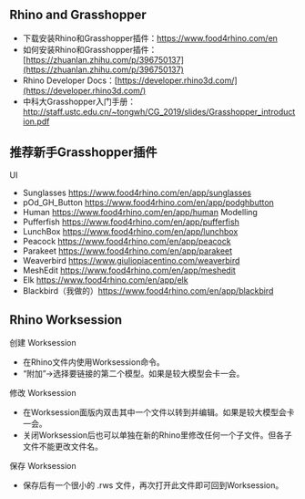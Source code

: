 ## Rhino and Grasshopper
- 下载安装Rhino和Grasshopper插件：https://www.food4rhino.com/en
- 如何安装Rhino和Grasshopper插件：[https://zhuanlan.zhihu.com/p/396750137](https://zhuanlan.zhihu.com/p/396750137)
- Rhino Developer Docs：[https://developer.rhino3d.com/](https://developer.rhino3d.com/)
- 中科大Grasshopper入门手册：http://staff.ustc.edu.cn/~tongwh/CG_2019/slides/Grasshopper_introduction.pdf

## 推荐新手Grasshopper插件
UI
- Sunglasses https://www.food4rhino.com/en/app/sunglasses
- pOd_GH_Button https://www.food4rhino.com/en/app/podghbutton
- Human https://www.food4rhino.com/en/app/human
Modelling
- Pufferfish https://www.food4rhino.com/en/app/pufferfish
- LunchBox https://www.food4rhino.com/en/app/lunchbox
- Peacock https://www.food4rhino.com/en/app/peacock
- Parakeet https://www.food4rhino.com/en/app/parakeet
- Weaverbird https://www.giuliopiacentino.com/weaverbird
- MeshEdit https://www.food4rhino.com/en/app/meshedit
- Elk https://www.food4rhino.com/en/app/elk
- Blackbird（我做的）https://www.food4rhino.com/en/app/blackbird

## Rhino Worksession
创建 Worksession
- 在Rhino文件内使用Worksession命令。
- “附加”→选择要链接的第二个模型。如果是较大模型会卡一会。

修改 Worksession
- 在Worksession面版内双击其中一个文件以转到并编辑。如果是较大模型会卡一会。
- 关闭Worksession后也可以单独在新的Rhino里修改任何一个子文件。但各子文件不能更改文件名。

保存 Worksession
- 保存后有一个很小的 .rws 文件，再次打开此文件即可回到Worksession。

